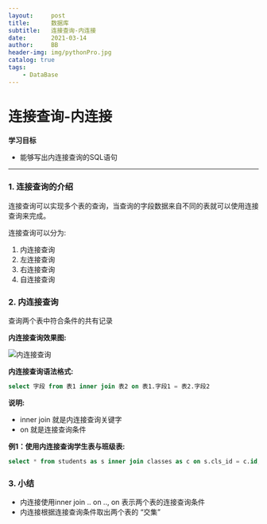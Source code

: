 ```yaml
---
layout:     post
title:      数据库
subtitle:   连接查询-内连接
date:       2021-03-14
author:     BB
header-img: img/pythonPro.jpg
catalog: true
tags:
    - DataBase
---
```


连接查询-内连接
==============
**学习目标**

* 能够写出内连接查询的SQL语句

---

### 1. 连接查询的介绍

连接查询可以实现多个表的查询，当查询的字段数据来自不同的表就可以使用连接查询来完成。

连接查询可以分为:

1. 内连接查询
2. 左连接查询
3. 右连接查询
4. 自连接查询

### 2. 内连接查询

查询两个表中符合条件的共有记录

**内连接查询效果图:**

![内连接查询](https://www.hualigs.cn/image/60baf1e3dea8d.jpg)

**内连接查询语法格式:**

```sql
select 字段 from 表1 inner join 表2 on 表1.字段1 = 表2.字段2
```

**说明:**

* inner join 就是内连接查询关键字
* on 就是连接查询条件

**例1：使用内连接查询学生表与班级表:**

```sql
select * from students as s inner join classes as c on s.cls_id = c.id;
```

### 3. 小结

* 内连接使用inner join .. on .., on 表示两个表的连接查询条件
* 内连接根据连接查询条件取出两个表的 “交集”



